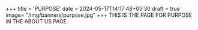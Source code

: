 +++
title = 'PURPOSE'
date = 2024-05-17T14:17:48+05:30
draft = true
image= "/img/banners/purpose.jpg"
+++
THIS IS THE PAGE FOR PURPOSE IN THE ABOUT US PAGE.
